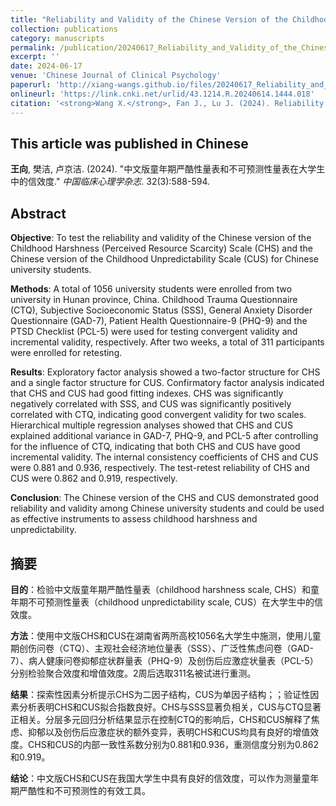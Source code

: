```yaml
---
title: "Reliability and Validity of the Chinese Version of the Childhood Harshness Scale and Unpredictability Scale in University Students"
collection: publications
category: manuscripts
permalink: /publication/20240617_Reliability_and_Validity_of_the_Chinese_Version_of_the_CHS_and_CUS_in_University_Students
excerpt: ''
date: 2024-06-17
venue: 'Chinese Journal of Clinical Psychology'
paperurl: 'http://xiang-wangs.github.io/files/20240617_Reliability_and_Validity_of_the_Chinese_Version_of_the_CHS_and_CUS_in_University_Students.pdf'
onlineurl: 'https://link.cnki.net/urlid/43.1214.R.20240614.1444.018'  
citation: '<strong>Wang X.</strong>, Fan J., Lu J. (2024). Reliability and Validity of the Chinese Version of the Childhood Harshness Scale and Unpredictability Scale in University Students. <i>Chinese Journal of Clinical Psychology</i>. 32(3):588-594.'
---
```


This article was published in Chinese
------
<strong>王向</strong>, 樊洁, 卢京洁. (2024). &quot;中文版童年期严酷性量表和不可预测性量表在大学生中的信效度.&quot; <i>中国临床心理学杂志</i>. 32(3):588-594.

Abstract
------
<strong>Objective</strong>: To test the reliability and validity of the Chinese version of the Childhood Harshness (Perceived Resource Scarcity) Scale (CHS) and the Chinese version of the Childhood Unpredictability Scale (CUS) for Chinese university students. 

<strong>Methods</strong>: A total of 1056 university students were enrolled from two university in Hunan province, China. Childhood Trauma Questionnaire (CTQ), Subjective Socioeconomic Status (SSS), General Anxiety Disorder Questionnaire (GAD-7), Patient Health Questionnaire-9 (PHQ-9) and the PTSD Checklist (PCL-5) were used for testing convergent validity and incremental validity, respectively. After two weeks, a total of 311 participants were enrolled for retesting. 

<strong>Results</strong>: Exploratory factor analysis showed a two-factor structure for CHS and a single factor structure for CUS. Confirmatory factor analysis indicated that CHS and CUS had good fitting indexes. CHS was significantly negatively correlated with SSS, and CUS was significantly positively correlated with CTQ, indicating good convergent validity for two scales. Hierarchical multiple regression analyses showed that CHS and CUS explained additional variance in GAD-7, PHQ-9, and PCL-5 after controlling for the influence of CTQ, indicating that both CHS and CUS have good incremental validity. The internal consistency coefficients of CHS and CUS were 0.881 and 0.936, respectively. The test-retest reliability of CHS and CUS were 0.862 and 0.919, respectively. 

<strong>Conclusion</strong>: The Chinese version of the CHS and CUS demonstrated good reliability and validity among Chinese university students and could be used as effective instruments to assess childhood harshness and unpredictability.

摘要
------
<strong>目的</strong>：检验中文版童年期严酷性量表（childhood harshness scale, CHS）和童年期不可预测性量表（childhood unpredictability scale, CUS）在大学生中的信效度。

<strong>方法</strong>：使用中文版CHS和CUS在湖南省两所高校1056名大学生中施测，使用儿童期创伤问卷（CTQ）、主观社会经济地位量表（SSS）、广泛性焦虑问卷（GAD-7）、病人健康问卷抑郁症状群量表（PHQ-9）及创伤后应激症状量表（PCL-5）分别检验聚合效度和增值效度。2周后选取311名被试进行重测。

<strong>结果</strong>：探索性因素分析提示CHS为二因子结构，CUS为单因子结构；；验证性因素分析表明CHS和CUS拟合指数良好。CHS与SSS显著负相关，CUS与CTQ显著正相关。分层多元回归分析结果显示在控制CTQ的影响后，CHS和CUS解释了焦虑、抑郁以及创伤后应激症状的额外变异，表明CHS和CUS均具有良好的增值效度。CHS和CUS的内部一致性系数分别为0.881和0.936，重测信度分别为0.862和0.919。

<strong>结论</strong>：中文版CHS和CUS在我国大学生中具有良好的信效度，可以作为测量童年期严酷性和不可预测性的有效工具。
